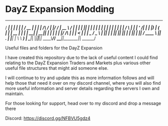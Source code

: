 # DayZ Expansion Modding

   _____ _    _ _____ ______ ______ ____  _    _         _____ _  ________ _____   _____ 
  / ____| |  | |_   _|  ____|  ____/ __ \| |  | |  /\   / ____| |/ /  ____|  __ \ / ____|
 | |    | |__| | | | | |__  | |__ | |  | | |  | | /  \ | |    | ' /| |__  | |__) | (___  
 | |    |  __  | | | |  __| |  __|| |  | | |  | |/ /\ \| |    |  < |  __| |  _  / \___ \ 
 | |____| |  | |_| |_| |____| |   | |__| | |__| / ____ \ |____| . \| |____| | \ \ ____) |
  \_____|_|  |_|_____|______|_|    \___\_\\____/_/    \_\_____|_|\_\______|_|  \_\_____/ 


Useful files and folders for the DayZ Expansion


I have created this repository due to the lack of useful content I could find relating to the DayZ Expansion Traders and Markets plus various other useful file structures that might aid someone else. 

I will continue to try and update this as more information follows and will help those that need it over on my discord channel, where you will also find more useful information and server details regarding the servers I own and maintain. 

For those looking for support, head over to my discord and drop a message there

Discord: https://discord.gg/NFBVU5gdz4
